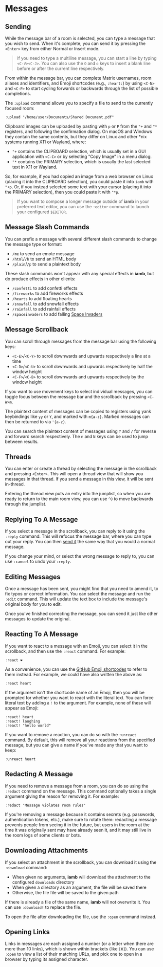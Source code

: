 # Messages

## Sending

While the message bar of a room is selected, you can type a message that you
wish to send. When it's complete, you can send it by pressing the `<Enter>`
key from either Normal or Insert mode.

> If you need to type a multiline message, you can start a line by typing
> `<C-V><C-J>`. You can also use the `O` and `o` keys to insert a blank line
> before or after the current line respectively.

From within the message bar, you can complete Matrix usernames, room aliases
and identifiers, and Emoji shortcodes (e.g., `:heart:`) by using `<C-N>` and
`<C-P>` to start cycling forwards or backwards through the list of possible
completions.

The `:upload` command allows you to specify a file to send to the currently
focused room:

```
:upload "/home/user/Documents/Shared Document.pdf"
```

Clipboard images can be uploaded by pasting with `p` or `P` from the `"+` and
`"*` registers, and following the confirmation dialog. On macOS and Windows
they contain the same contents, but they differ on Linux and other \*nix
systems running X11 or Wayland, where:

- `"+` contains the CLIPBOARD selection, which is usually set in a GUI
  application with `<C-C>` or by selecting "Copy Image" in a menu dialog.
- `"*` contains the PRIMARY selection, which is usually the last selected text
  in X11 or Wayland.

So, for example, if you had copied an image from a web browser on Linux
(placing it into the CLIPBOARD selection), you could paste it into `iamb` with
`"+p`. Or, if you instead selected some text with your cursor (placing it into
the PRIMARY selection), then you could paste it with `"*p`.

> If you want to compose a longer message outside of __iamb__ in your preferred
> text editor, you can use the `:editor` command to launch your configured
> `$EDITOR`.

## Message Slash Commands

You can prefix a message with several different slash commands to change the
message type or format:

- `/me` to send an emote message
- `/html`/`/h` to send an HTML body
- `/plain`/`/p` to send a plaintext body

These slash commands won't appear with any special effects in __iamb__, but do
produce effects in other clients:

- `/confetti` to add confetti effects
- `/fireworks` to add fireworks effects
- `/hearts` to add floating hearts
- `/snowfall` to add snowfall effects
- `/rainfall` to add rainfall effects
- `/spaceinvaders` to add falling [Space Invaders]

## Message Scrollback

You can scroll through messages from the message bar using the following keys:

- `<C-E>`/`<C-Y>` to scroll downwards and upwards respectively a line at a time
- `<C-D>`/`<C-U>` to scroll downwards and upwards respectively by half the window height
- `<C-F>`/`<C-B>` to scroll downwards and upwards respectively by the window height

If you want to use movement keys to select individual messages, you can toggle
focus between the message bar and the scrollback by pressing `<C-W>m`.

The plaintext content of messages can be copied to registers using yank
keybindings like `yy` or `Y`, and marked with `m{a-z}`. Marked messages can
then be returned to via `'{a-z}`.

You can search the plaintext content of messages using `?` and `/` for reverse
and forward search respectively. The `n` and `N` keys can be used to jump
between results.

## Threads

You can enter or create a thread by selecting the message in the scrollback and
pressing `<Enter>`. This will open a thread view that will show you messages
in that thread. If you send a message in this view, it will be sent in-thread.

Entering the thread view puts an entry into the jumplist, so when you are ready
to return to the main room view, you can use `^O` to move backwards through the
jumplist.

## Replying To A Message

If you select a message in the scrollback, you can reply to it using the
`:reply` command. This will refocus the message bar, where you can type out
your reply. You can then [send it](#sending) the same way that you would a
normal message.

If you change your mind, or select the wrong message to reply to, you can use
`:cancel` to undo your `:reply`.

## Editing Messages

Once a message has been sent, you might find that you need to amend it, to fix
typos or correct information. You can select the message and run the `:edit`
command. This will update the text box to include the message's original body
for you to edit.

Once you've finished correcting the message, you can send it just like other
messages to update the original.

## Reacting To A Message

If you want to react to a message with an Emoji, you can select it in the
scrollback, and then use the `:react` command. For example:

```
:react ❤️
```

As a convenience, you can use the [GitHub Emoji shortcodes] to refer to them
instead. For example, we could have also written the above as:

```
:react heart
```

If the argument isn't the shortcode name of an Emoji, then you will be prompted
for whether you want to react with the literal text. You can force literal text
by adding a `!` to the argument. For example, none of these will appear as Emoji:

```
:react! heart
:react! laughing
:react! "hello world"
```

If you want to remove a reaction, you can do so with the `:unreact` command. By
default, this will remove all your reactions from the specified message, but
you can give a name if you've made any that you want to keep:

```
:unreact heart
```

## Redacting A Message

If you need to remove a message from a room, you can do so using the `:redact`
command on the message. This command optionally takes a single argument giving
the reason for removing it. For example:

```
:redact "Message violates room rules"
```

If you're removing a message because it contains secrets (e.g. passwords,
authentication tokens, etc.), make sure to rotate them: redacting a message
prevents people from seeing it in the future, but users in the room at the time
it was originally sent may have already seen it, and it may still live in the
room logs of some clients or bots.

## Downloading Attachments

If you select an attachment in the scrollback, you can download it using the
`:download` command:

- When given no arguments, __iamb__ will download the attachment to the
  configured `downloads` directory
- When given a directory as an argument, the file will be saved there
- Otherwise, the file file will be saved to the given path

If there is already a file of the same name, __iamb__ will not overwrite it.
You can use `:download!` to replace the file.

To open the file after downloading the file, use the `:open` command instead.

## Opening Links

Links in messages are each assigned a number (or a letter when there are more
than 10 links), which is shown within brackets (like `[0]`). You can use
`:open` to view a list of their matching URLs, and pick one to open in a
browser by typing its assigned character.

[GitHub Emoji shortcodes]: https://github.com/ikatyang/emoji-cheat-sheet/blob/master/README.md
[open_command]: ./configure.md#Settings
[Space Invaders]: https://en.wikipedia.org/wiki/Space_Invaders
